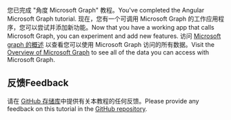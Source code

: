 <!-- markdownlint-disable MD002 MD041 -->

<span data-ttu-id="1fe65-101">您已完成 "角度 Microsoft Graph" 教程。</span><span class="sxs-lookup"><span data-stu-id="1fe65-101">You've completed the Angular Microsoft Graph tutorial.</span></span> <span data-ttu-id="1fe65-102">现在，您有一个可调用 Microsoft Graph 的工作应用程序，您可以尝试并添加新功能。</span><span class="sxs-lookup"><span data-stu-id="1fe65-102">Now that you have a working app that calls Microsoft Graph, you can experiment and add new features.</span></span> <span data-ttu-id="1fe65-103">访问 [Microsoft graph 的概述](/graph/overview) 以查看您可以使用 Microsoft Graph 访问的所有数据。</span><span class="sxs-lookup"><span data-stu-id="1fe65-103">Visit the [Overview of Microsoft Graph](/graph/overview) to see all of the data you can access with Microsoft Graph.</span></span>

## <a name="feedback"></a><span data-ttu-id="1fe65-104">反馈</span><span class="sxs-lookup"><span data-stu-id="1fe65-104">Feedback</span></span>

<span data-ttu-id="1fe65-105">请在 [GitHub 存储库](https://github.com/microsoftgraph/msgraph-training-angularspa)中提供有关本教程的任何反馈。</span><span class="sxs-lookup"><span data-stu-id="1fe65-105">Please provide any feedback on this tutorial in the [GitHub repository](https://github.com/microsoftgraph/msgraph-training-angularspa).</span></span>
